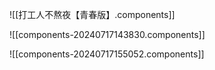 
![[打工人不熬夜【青春版】.components]]

![[components-20240717143830.components]]


![[components-20240717155052.components]]

